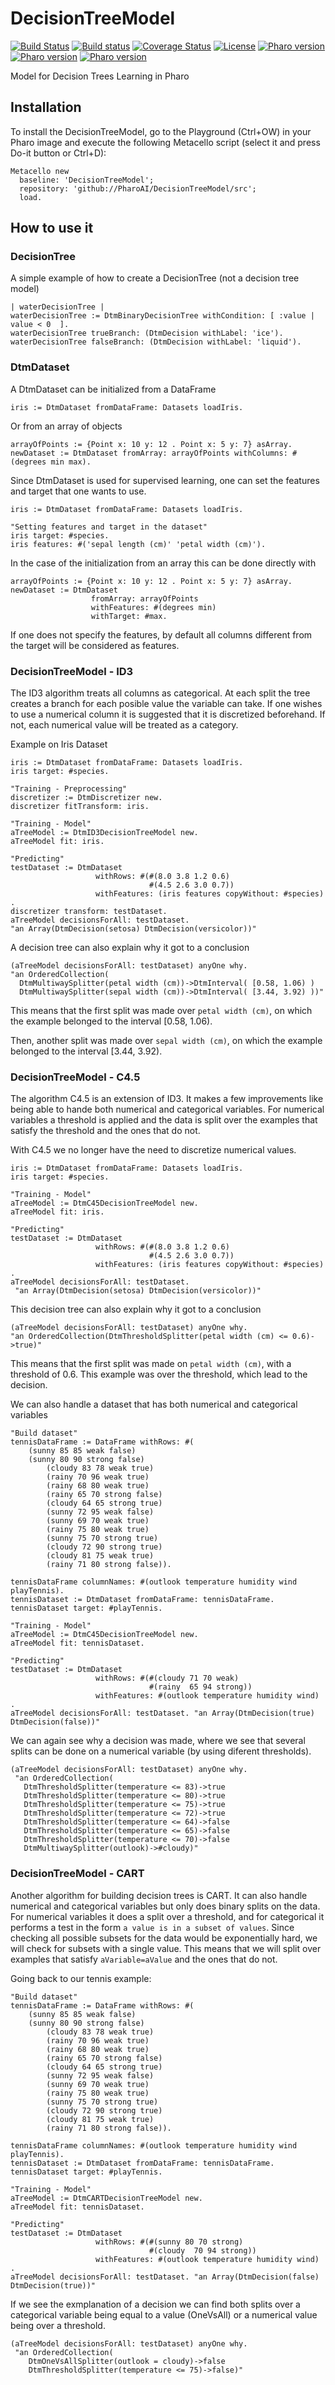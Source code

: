 # DecisionTreeModel
[![Build Status](https://travis-ci.org/pharo-ai/DecisionTreeModel.svg?branch=master)](https://travis-ci.org/pharo-ai/DecisionTreeModel)
[![Build status](https://ci.appveyor.com/api/projects/status/lei4kwl665hmki65?svg=true)](https://ci.appveyor.com/project/evd995/decisiontreemodel)
[![Coverage Status](https://coveralls.io/repos/github/pharo-ai/DecisionTreeModel/badge.svg?branch=master)](https://coveralls.io/github/pharo-ai/DecisionTreeModel?branch=master)
[![License](https://img.shields.io/badge/license-MIT-blue.svg)](https://raw.githubusercontent.com/pharo-ai/DecisionTreeModel/master/LICENSE)
[![Pharo version](https://img.shields.io/badge/Pharo-7.0-%23aac9ff.svg)](https://pharo.org/download)
[![Pharo version](https://img.shields.io/badge/Pharo-8.0-%23aac9ff.svg)](https://pharo.org/download)
[![Pharo version](https://img.shields.io/badge/Pharo-9.0-%23aac9ff.svg)](https://pharo.org/download)

Model for Decision Trees Learning in Pharo





## Installation

To install the DecisionTreeModel, go to the Playground (Ctrl+OW) in your Pharo image and execute the following Metacello script (select it and press Do-it button or Ctrl+D):

```Smalltalk
Metacello new
  baseline: 'DecisionTreeModel';
  repository: 'github://PharoAI/DecisionTreeModel/src';
  load.
```


## How to use it

### DecisionTree

A simple example of how to create a DecisionTree (not a decision tree model)

```Smalltalk
| waterDecisionTree |
waterDecisionTree := DtmBinaryDecisionTree withCondition: [ :value | value < 0  ].
waterDecisionTree trueBranch: (DtmDecision withLabel: 'ice').
waterDecisionTree falseBranch: (DtmDecision withLabel: 'liquid').		
```

### DtmDataset

A DtmDataset can be initialized from a DataFrame

```Smalltalk
iris := DtmDataset fromDataFrame: Datasets loadIris.
```

Or from an array of objects

```Smalltalk
arrayOfPoints := {Point x: 10 y: 12 . Point x: 5 y: 7} asArray.
newDataset := DtmDataset fromArray: arrayOfPoints withColumns: #(degrees min max).
``` 

Since DtmDataset is used for supervised learning, one can set the features and target that one wants to use. 


```Smalltalk
iris := DtmDataset fromDataFrame: Datasets loadIris.

"Setting features and target in the dataset"
iris target: #species.
iris features: #('sepal length (cm)' 'petal width (cm)').
```

In the case of the initialization from an array this can be done directly with

```Smalltalk
arrayOfPoints := {Point x: 10 y: 12 . Point x: 5 y: 7} asArray.
newDataset := DtmDataset 
                  fromArray: arrayOfPoints 
                  withFeatures: #(degrees min) 
                  withTarget: #max.
```

If one does not specify the features, by default all columns different from the target will be considered as features.

### DecisionTreeModel - ID3

The ID3 algorithm treats all columns as categorical. At each split the tree creates a branch for each posible value the variable can take. If one wishes to use a numerical column it is suggested that it is discretized beforehand. If not, each numerical value will be treated as a category. 

Example on Iris Dataset
```Smalltalk
iris := DtmDataset fromDataFrame: Datasets loadIris.
iris target: #species.

"Training - Preprocessing"
discretizer := DtmDiscretizer new.
discretizer fitTransform: iris.

"Training - Model"
aTreeModel := DtmID3DecisionTreeModel new.
aTreeModel fit: iris. 

"Predicting"
testDataset := DtmDataset 
                   withRows: #(#(8.0 3.8 1.2 0.6) 
                               #(4.5 2.6 3.0 0.7))
                   withFeatures: (iris features copyWithout: #species) .
discretizer transform: testDataset.
aTreeModel decisionsForAll: testDataset. 
"an Array(DtmDecision(setosa) DtmDecision(versicolor))"
```

A decision tree can also explain why it got to a conclusion
```Smalltalk
(aTreeModel decisionsForAll: testDataset) anyOne why. 
"an OrderedCollection(
  DtmMultiwaySplitter(petal width (cm))->DtmInterval( [0.58, 1.06) ) 
  DtmMultiwaySplitter(sepal width (cm))->DtmInterval( [3.44, 3.92) ))"
```
This means that the first split was made over `petal width (cm)`, on which the example belonged to the interval [0.58, 1.06).

Then, another split was made over `sepal width (cm)`, on which the example belonged to the interval [3.44, 3.92).

### DecisionTreeModel - C4.5

The algorithm C4.5 is an extension of ID3. It makes a few improvements like being able to hande both numerical and categorical variables. For numerical variables a threshold is applied and the data is split over the examples that satisfy the threshold and the ones that do not.

With C4.5 we no longer have the need to discretize numerical values.
```Smalltalk
iris := DtmDataset fromDataFrame: Datasets loadIris.
iris target: #species.

"Training - Model"
aTreeModel := DtmC45DecisionTreeModel new.
aTreeModel fit: iris. 

"Predicting"
testDataset := DtmDataset 
                   withRows: #(#(8.0 3.8 1.2 0.6) 
                               #(4.5 2.6 3.0 0.7))
                   withFeatures: (iris features copyWithout: #species) .
aTreeModel decisionsForAll: testDataset. 
 "an Array(DtmDecision(setosa) DtmDecision(versicolor))"
```

This decision tree can also explain why it got to a conclusion

```Smalltalk
(aTreeModel decisionsForAll: testDataset) anyOne why. 
"an OrderedCollection(DtmThresholdSplitter(petal width (cm) <= 0.6)->true)"
```

This means that the first split was made on `petal width (cm)`, with a threshold of 0.6. This example was over the threshold, which lead to the decision.

We can also handle a dataset that has both numerical and categorical variables

```Smalltalk
"Build dataset"
tennisDataFrame := DataFrame withRows: #(
    (sunny 85 85 weak false)
    (sunny 80 90 strong false)
		(cloudy 83 78 weak true)
		(rainy 70 96 weak true)
		(rainy 68 80 weak true)
		(rainy 65 70 strong false)
		(cloudy 64 65 strong true)
		(sunny 72 95 weak false)
		(sunny 69 70 weak true)
		(rainy 75 80 weak true)
		(sunny 75 70 strong true)
		(cloudy 72 90 strong true)
		(cloudy 81 75 weak true)
		(rainy 71 80 strong false)).
    
tennisDataFrame columnNames: #(outlook temperature humidity wind playTennis).
tennisDataset := DtmDataset fromDataFrame: tennisDataFrame.
tennisDataset target: #playTennis.

"Training - Model"
aTreeModel := DtmC45DecisionTreeModel new.
aTreeModel fit: tennisDataset. 

"Predicting"
testDataset := DtmDataset 
                   withRows: #(#(cloudy 71 70 weak)
                               #(rainy  65 94 strong))
                   withFeatures: #(outlook temperature humidity wind) .
aTreeModel decisionsForAll: testDataset. "an Array(DtmDecision(true) DtmDecision(false))"
```

We can again see why a decision was made, where we see that several splits can be done on a numerical variable (by using diferent thresholds).

```Smalltalk
(aTreeModel decisionsForAll: testDataset) anyOne why.
 "an OrderedCollection(
   DtmThresholdSplitter(temperature <= 83)->true 
   DtmThresholdSplitter(temperature <= 80)->true 
   DtmThresholdSplitter(temperature <= 75)->true 
   DtmThresholdSplitter(temperature <= 72)->true 
   DtmThresholdSplitter(temperature <= 64)->false 
   DtmThresholdSplitter(temperature <= 65)->false 
   DtmThresholdSplitter(temperature <= 70)->false 
   DtmMultiwaySplitter(outlook)->#cloudy)"
```

### DecisionTreeModel - CART

Another algorithm for building decision trees is CART. It can also handle numerical and categorical variables but only does binary splits on the data. For numerical variables it does a split over a threshold, and for categorical it performs a test in the form `a value is in a subset of values`. Since checking all possible subsets for the data would be exponentially hard, we will check for subsets with a single value. This means that we will split over examples that satisfy `aVariable=aValue` and the ones that do not. 

Going back to our tennis example:

```Smalltalk
"Build dataset"
tennisDataFrame := DataFrame withRows: #(
    (sunny 85 85 weak false)
    (sunny 80 90 strong false)
		(cloudy 83 78 weak true)
		(rainy 70 96 weak true)
		(rainy 68 80 weak true)
		(rainy 65 70 strong false)
		(cloudy 64 65 strong true)
		(sunny 72 95 weak false)
		(sunny 69 70 weak true)
		(rainy 75 80 weak true)
		(sunny 75 70 strong true)
		(cloudy 72 90 strong true)
		(cloudy 81 75 weak true)
		(rainy 71 80 strong false)).
    
tennisDataFrame columnNames: #(outlook temperature humidity wind playTennis).
tennisDataset := DtmDataset fromDataFrame: tennisDataFrame.
tennisDataset target: #playTennis.

"Training - Model"
aTreeModel := DtmCARTDecisionTreeModel new.
aTreeModel fit: tennisDataset. 

"Predicting"
testDataset := DtmDataset 
                   withRows: #(#(sunny 80 70 strong)
                               #(cloudy  70 94 strong))
                   withFeatures: #(outlook temperature humidity wind) .
aTreeModel decisionsForAll: testDataset. "an Array(DtmDecision(false) DtmDecision(true))"
```

If we see the exmplanation of a decision we can find both splits over a categorical variable being equal to a value (OneVsAll) or a numerical value being over a threshold. 

```Smalltalk
(aTreeModel decisionsForAll: testDataset) anyOne why.
 "an OrderedCollection(
    DtmOneVsAllSplitter(outlook = cloudy)->false 
    DtmThresholdSplitter(temperature <= 75)->false)"
```
